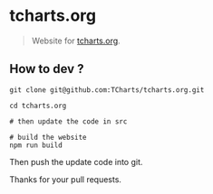 # tcharts.org

> Website for [tcharts.org](http://tcharts.org/).


## How to dev ?

```
git clone git@github.com:TCharts/tcharts.org.git

cd tcharts.org

# then update the code in src

# build the website
npm run build
```

Then push the update code into git.

Thanks for your pull requests.

